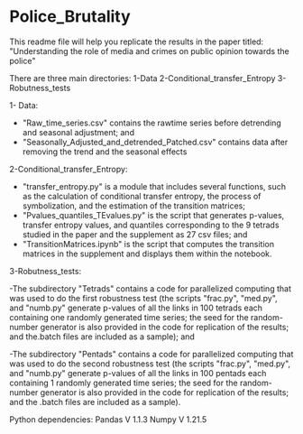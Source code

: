 # Police_Brutality

This readme file will help you replicate the results in the paper titled: "Understanding the role of media and crimes on public opinion towards the police"

There are three main directories:
1-Data
2-Conditional_transfer_Entropy
3-Robutness_tests

1- Data:
- "Raw_time_series.csv" contains the rawtime series before detrending and seasonal adjustment; and 
- "Seasonally_Adjusted_and_detrended_Patched.csv" contains data after removing the trend and the seasonal effects


2-Conditional_transfer_Entropy:
- "transfer_entropy.py" is a module that includes several functions, such as the calculation of conditional transfer entropy, the process of symbolization, and the estimation of the transition matrices;
- "Pvalues_quantiles_TEvalues.py" is the script that generates p-values, transfer entropy values, and quantiles corresponding to the 9 tetrads studied in the paper and the supplement as 27 csv files; and
- "TransitionMatrices.ipynb" is the script that computes the transition matrices in the supplement and displays them within the notebook.


3-Robutness_tests:

-The subdirectory "Tetrads" contains a code for parallelized computing that was used to do the first robustness test (the scripts "frac.py", "med.py", and "numb.py" generate p-values of all the links in 100 tetrads each containing one randomly generated time series; the seed for the random-number generator is also provided in the code for replication of the results; and the.batch files are included as a sample); and

-The subdirectory "Pentads" contains a code for parallelized computing that was used to do the second robustness test (the scripts "frac.py", "med.py", and "numb.py" generate p-values of all the links in 100 pentads each containing 1 randomly generated time series; the seed for the random-number generator is also provided in the code for replication of the results; and  the .batch files are included as a sample).

Python dependencies:
Pandas V 1.1.3
Numpy V 1.21.5
